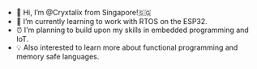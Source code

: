 - 👋 Hi, I’m @Cryxtalix from Singapore!:singapore:
- 🌱 I’m currently learning to work with RTOS on the ESP32.
- ⏰ I'm planning to build upon my skills in embedded programming and IoT.
- 💡 Also interested to learn more about functional programming and memory safe languages.
<!---
- 💞️ I’m looking to collaborate on ...
- 📫 How to reach me ...
--->

<!---
Cryxtalix/Cryxtalix is a ✨ special ✨ repository because its `README.md` (this file) appears on your GitHub profile.
You can click the Preview link to take a look at your changes.
--->
